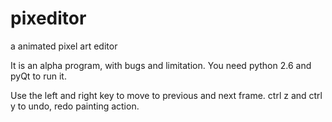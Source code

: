 pixeditor
=========

a animated pixel art editor

It is an alpha program, with bugs and limitation.
You need python 2.6 and pyQt to run it.


Use the left and right key to move to previous and next frame.
ctrl z and ctrl y to undo, redo painting action.
